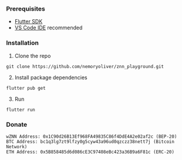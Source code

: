 ### Prerequisites

* [Flutter SDK](https://flutter.dev)
* [VS Code IDE](https://code.visualstudio.com/) recommended

### Installation

1. Clone the repo
```
git clone https://github.com/nemoryoliver/znn_playground.git
```
2. Install package dependencies
```
flutter pub get
```
3. Run
```
flutter run
```

### Donate
```
wZNN Address: 0x1C90d26B13Ef968FA49835C86f4DdE4A2e02af2c (BEP-20)
BTC Address: bc1q3lg7zt9lfzy0g5cyw43a96ud0qzczz38nett7j (Bitcoin Network)
ETH Address: 0x5B858485d6d086cE3C97408eBc423a36B9a6F81c (ERC-20)
```